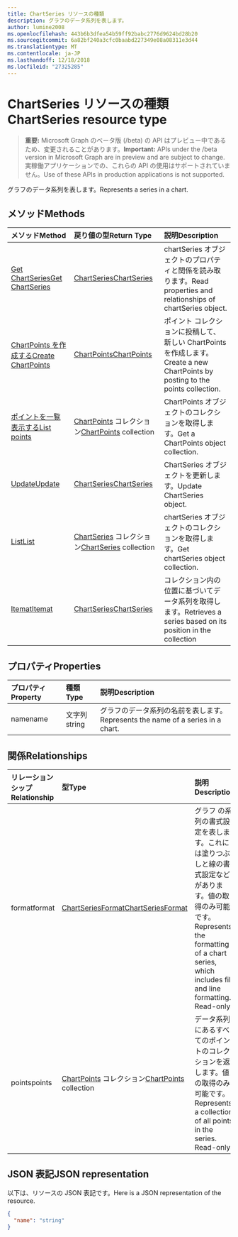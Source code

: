 ```yaml
---
title: ChartSeries リソースの種類
description: グラフのデータ系列を表します。
author: lumine2008
ms.openlocfilehash: 443b6b3dfea54b59ff92babc2776d9624bd28b20
ms.sourcegitcommit: 6a82bf240a3cfc0baabd227349e08a08311e3d44
ms.translationtype: MT
ms.contentlocale: ja-JP
ms.lasthandoff: 12/18/2018
ms.locfileid: "27325285"
---
```

# <a name="chartseries-resource-type"></a><span data-ttu-id="17cb4-103">ChartSeries リソースの種類</span><span class="sxs-lookup"><span data-stu-id="17cb4-103">ChartSeries resource type</span></span>

> <span data-ttu-id="17cb4-104">**重要:** Microsoft Graph のベータ版 (/beta) の API はプレビュー中であるため、変更されることがあります。</span><span class="sxs-lookup"><span data-stu-id="17cb4-104">**Important:** APIs under the /beta version in Microsoft Graph are in preview and are subject to change.</span></span> <span data-ttu-id="17cb4-105">実稼働アプリケーションでの、これらの API の使用はサポートされていません。</span><span class="sxs-lookup"><span data-stu-id="17cb4-105">Use of these APIs in production applications is not supported.</span></span>

<span data-ttu-id="17cb4-106">グラフのデータ系列を表します。</span><span class="sxs-lookup"><span data-stu-id="17cb4-106">Represents a series in a chart.</span></span>


## <a name="methods"></a><span data-ttu-id="17cb4-107">メソッド</span><span class="sxs-lookup"><span data-stu-id="17cb4-107">Methods</span></span>

| <span data-ttu-id="17cb4-108">メソッド</span><span class="sxs-lookup"><span data-stu-id="17cb4-108">Method</span></span>           | <span data-ttu-id="17cb4-109">戻り値の型</span><span class="sxs-lookup"><span data-stu-id="17cb4-109">Return Type</span></span>    |<span data-ttu-id="17cb4-110">説明</span><span class="sxs-lookup"><span data-stu-id="17cb4-110">Description</span></span>|
|:---------------|:--------|:----------|
|[<span data-ttu-id="17cb4-111">Get ChartSeries</span><span class="sxs-lookup"><span data-stu-id="17cb4-111">Get ChartSeries</span></span>](../api/chartseries-get.md) | [<span data-ttu-id="17cb4-112">ChartSeries</span><span class="sxs-lookup"><span data-stu-id="17cb4-112">ChartSeries</span></span>](chartseries.md) |<span data-ttu-id="17cb4-113">chartSeries オブジェクトのプロパティと関係を読み取ります。</span><span class="sxs-lookup"><span data-stu-id="17cb4-113">Read properties and relationships of chartSeries object.</span></span>|
|[<span data-ttu-id="17cb4-114">ChartPoints を作成する</span><span class="sxs-lookup"><span data-stu-id="17cb4-114">Create ChartPoints</span></span>](../api/chartseries-post-points.md) |[<span data-ttu-id="17cb4-115">ChartPoints</span><span class="sxs-lookup"><span data-stu-id="17cb4-115">ChartPoints</span></span>](chartpoint.md)| <span data-ttu-id="17cb4-116">ポイント コレクションに投稿して、新しい ChartPoints を作成します。</span><span class="sxs-lookup"><span data-stu-id="17cb4-116">Create a new ChartPoints by posting to the points collection.</span></span>|
|[<span data-ttu-id="17cb4-117">ポイントを一覧表示する</span><span class="sxs-lookup"><span data-stu-id="17cb4-117">List points</span></span>](../api/chartseries-list-points.md) |<span data-ttu-id="17cb4-118">[ChartPoints](chartpoint.md) コレクション</span><span class="sxs-lookup"><span data-stu-id="17cb4-118">[ChartPoints](chartpoint.md) collection</span></span>| <span data-ttu-id="17cb4-119">ChartPoints オブジェクトのコレクションを取得します。</span><span class="sxs-lookup"><span data-stu-id="17cb4-119">Get a ChartPoints object collection.</span></span>|
|[<span data-ttu-id="17cb4-120">Update</span><span class="sxs-lookup"><span data-stu-id="17cb4-120">Update</span></span>](../api/chartseries-update.md) | [<span data-ttu-id="17cb4-121">ChartSeries</span><span class="sxs-lookup"><span data-stu-id="17cb4-121">ChartSeries</span></span>](chartseries.md) |<span data-ttu-id="17cb4-122">ChartSeries オブジェクトを更新します。</span><span class="sxs-lookup"><span data-stu-id="17cb4-122">Update ChartSeries object.</span></span> |
|[<span data-ttu-id="17cb4-123">List</span><span class="sxs-lookup"><span data-stu-id="17cb4-123">List</span></span>](../api/chartseries-list.md) | <span data-ttu-id="17cb4-124">[ChartSeries](chartseries.md) コレクション</span><span class="sxs-lookup"><span data-stu-id="17cb4-124">[ChartSeries](chartseries.md) collection</span></span> |<span data-ttu-id="17cb4-125">chartSeries オブジェクトのコレクションを取得します。</span><span class="sxs-lookup"><span data-stu-id="17cb4-125">Get chartSeries object collection.</span></span> |
|[<span data-ttu-id="17cb4-126">Itemat</span><span class="sxs-lookup"><span data-stu-id="17cb4-126">Itemat</span></span>](../api/chartseriescollection-itemat.md)|[<span data-ttu-id="17cb4-127">ChartSeries</span><span class="sxs-lookup"><span data-stu-id="17cb4-127">ChartSeries</span></span>](chartseries.md)|<span data-ttu-id="17cb4-128">コレクション内の位置に基づいてデータ系列を取得します。</span><span class="sxs-lookup"><span data-stu-id="17cb4-128">Retrieves a series based on its position in the collection</span></span>|

## <a name="properties"></a><span data-ttu-id="17cb4-129">プロパティ</span><span class="sxs-lookup"><span data-stu-id="17cb4-129">Properties</span></span>
| <span data-ttu-id="17cb4-130">プロパティ</span><span class="sxs-lookup"><span data-stu-id="17cb4-130">Property</span></span>     | <span data-ttu-id="17cb4-131">種類</span><span class="sxs-lookup"><span data-stu-id="17cb4-131">Type</span></span>   |<span data-ttu-id="17cb4-132">説明</span><span class="sxs-lookup"><span data-stu-id="17cb4-132">Description</span></span>|
|:---------------|:--------|:----------|
|<span data-ttu-id="17cb4-133">name</span><span class="sxs-lookup"><span data-stu-id="17cb4-133">name</span></span>|<span data-ttu-id="17cb4-134">文字列</span><span class="sxs-lookup"><span data-stu-id="17cb4-134">string</span></span>|<span data-ttu-id="17cb4-135">グラフのデータ系列の名前を表します。</span><span class="sxs-lookup"><span data-stu-id="17cb4-135">Represents the name of a series in a chart.</span></span>|

## <a name="relationships"></a><span data-ttu-id="17cb4-136">関係</span><span class="sxs-lookup"><span data-stu-id="17cb4-136">Relationships</span></span>
| <span data-ttu-id="17cb4-137">リレーションシップ</span><span class="sxs-lookup"><span data-stu-id="17cb4-137">Relationship</span></span> | <span data-ttu-id="17cb4-138">型</span><span class="sxs-lookup"><span data-stu-id="17cb4-138">Type</span></span>   |<span data-ttu-id="17cb4-139">説明</span><span class="sxs-lookup"><span data-stu-id="17cb4-139">Description</span></span>|
|:---------------|:--------|:----------|
|<span data-ttu-id="17cb4-140">format</span><span class="sxs-lookup"><span data-stu-id="17cb4-140">format</span></span>|[<span data-ttu-id="17cb4-141">ChartSeriesFormat</span><span class="sxs-lookup"><span data-stu-id="17cb4-141">ChartSeriesFormat</span></span>](chartseriesformat.md)|<span data-ttu-id="17cb4-p102">グラフ の系列の書式設定を表します。これには塗りつぶしと線の書式設定などがあります。値の取得のみ可能です。</span><span class="sxs-lookup"><span data-stu-id="17cb4-p102">Represents the formatting of a chart series, which includes fill and line formatting. Read-only.</span></span>|
|<span data-ttu-id="17cb4-144">points</span><span class="sxs-lookup"><span data-stu-id="17cb4-144">points</span></span>|<span data-ttu-id="17cb4-145">[ChartPoints](chartpoint.md) コレクション</span><span class="sxs-lookup"><span data-stu-id="17cb4-145">[ChartPoints](chartpoint.md) collection</span></span>|<span data-ttu-id="17cb4-p103">データ系列にあるすべてのポイントのコレクションを返します。値の取得のみ可能です。</span><span class="sxs-lookup"><span data-stu-id="17cb4-p103">Represents a collection of all points in the series. Read-only.</span></span>|

## <a name="json-representation"></a><span data-ttu-id="17cb4-148">JSON 表記</span><span class="sxs-lookup"><span data-stu-id="17cb4-148">JSON representation</span></span>

<span data-ttu-id="17cb4-149">以下は、リソースの JSON 表記です。</span><span class="sxs-lookup"><span data-stu-id="17cb4-149">Here is a JSON representation of the resource.</span></span>

<!-- {
  "blockType": "resource",
  "optionalProperties": [

  ],
  "@odata.type": "microsoft.graph.chartSeries"
}-->

```json
{
  "name": "string"
}

```

<!-- uuid: 8fcb5dbc-d5aa-4681-8e31-b001d5168d79
2015-10-25 14:57:30 UTC -->
<!-- {
  "type": "#page.annotation",
  "description": "ChartSeries resource",
  "keywords": "",
  "section": "documentation",
  "tocPath": ""
}-->